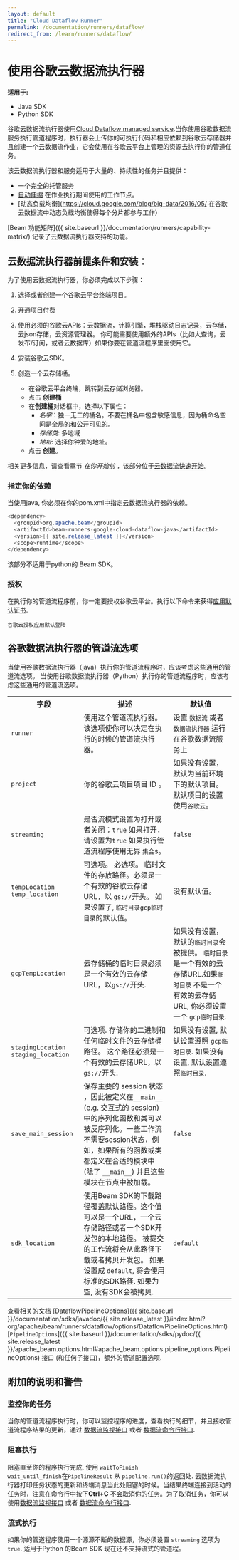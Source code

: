 ```yaml
---
layout: default
title: "Cloud Dataflow Runner"
permalink: /documentation/runners/dataflow/
redirect_from: /learn/runners/dataflow/
---
```


# 使用谷歌云数据流执行器
<nav class="language-switcher">
  <strong>适用于:</strong>
  <ul>
    <li data-type="language-java" class="active">Java SDK</li>
    <li data-type="language-py">Python SDK</li>
  </ul>
</nav>

谷歌云数据流执行器使用[Cloud Dataflow managed service](https://cloud.google.com/dataflow/service/dataflow-service-desc).当你使用谷歌数据流服务执行管道程序时，执行器会上传你的可执行代码和相应依赖到谷歌云存储器并且创建一个云数据流作业，它会使用在谷歌云平台上管理的资源去执行你的管道任务。


该云数据流执行器和服务适用于大量的、持续性的任务并且提供：

* 一个完全的托管服务
* [自动伸缩](https://cloud.google.com/dataflow/service/dataflow-service-desc#autoscaling) 在作业执行期间使用的工作节点。
* [动态负载均衡](https://cloud.google.com/blog/big-data/2016/05/
在谷歌云数据流中动态负载均衡使得每个分片都参与工作）


[Beam 功能矩阵]({{ site.baseurl }}/documentation/runners/capability-matrix/) 记录了云数据流执行器支持的功能。

## 云数据流执行器前提条件和安装：
为了使用云数据流执行器，你必须完成以下步骤：

1. 选择或者创建一个谷歌云平台终端项目。

2. 开通项目付费

3. 使用必须的谷歌云APIs：云数据流，计算引擎，堆栈驱动日志记录，云存储，云json存储，云资源管理器。
你可能需要使用额外的APIs（比如大查询，云发布/订阅，或者云数据库）如果你要在管道流程序里面使用它。

4. 安装谷歌云SDK。

5. 创造一个云存储桶。
    * 在谷歌云平台终端，跳转到云存储浏览器。
    * 点击 **创建桶**
    * 在**创建桶**对话框中，选择以下属性：
      * _名字_：独一无二的桶名。不要在桶名中包含敏感信息，因为桶命名空间是全局的和公开可见的。
      * _存储类_: 多地域
      * _地址_: 选择你钟爱的地址。
    * 点击 **创建**。

相关更多信息，请查看章节 *在你开始前* ，该部分位于[云数据流快速开始](https://cloud.google.com/dataflow/docs/quickstarts)。

### 指定你的依赖


<span class="language-java">当使用java, 你必须在你的pom.xml中指定云数据流执行器的依赖。</span>
```java
<dependency>
  <groupId>org.apache.beam</groupId>
  <artifactId>beam-runners-google-cloud-dataflow-java</artifactId>
  <version>{{ site.release_latest }}</version>
  <scope>runtime</scope>
</dependency>
```

<span class="language-py">该部分不适用于python的 Beam SDK。</span>

### 授权
在执行你的管道流程序前，你一定要授权谷歌云平台。执行以下命令来获得[应用默认证书](https://developers.google.com/identity/protocols/application-default-credentials).


```
谷歌云授权应用默认登陆 
```

## 谷歌数据流执行器的管道流选项

<span class="language-java">当使用谷歌数据流执行器（java）执行你的管道流程序时，应该考虑这些通用的管道流选项。</span>
<span class="language-py">当使用谷歌数据流执行器（Python）执行你的管道流程序时，应该考虑这些通用的管道流选项。</span>

<table class="table table-bordered">
<tr>
  <th>字段</th>
  <th>描述</th>
  <th>默认值</th>
</tr>

<tr>
  <td><code>runner</code></td>
  <td>使用这个管道流执行器。该选项使你可以决定在执行的时候的管道流执行器。</td>
  <td>设置 <code>数据流</code> 或者 <code>数据流执行器</code> 运行在谷歌数据流服务上</td>
</tr>

<tr>
  <td><code>project</code></td>
  <td>你的谷歌云项目项目 ID 。</td>
  <td>如果没有设置，默认为当前环境下的默认项目。默认项目的设置使用<code>谷歌云</code>。</td>
</tr>

<!-- Only show for Java -->
<tr class="language-java">
  <td><code>streaming</code></td>
  <td>是否流模式设置为打开或者关闭；<code>true</code> 如果打开，请设置为<code>true</code> 如果执行管道流程序使用无界
   <code>集合</code>s。</td>
  <td><code>false</code></td>
</tr>

<tr>
  <td>
    <span class="language-java"><code>tempLocation</code></span>
    <span class="language-py"><code>temp_location</code></span>
  </td>
  <td>
    <span class="language-java">可选项。</span>
    <span class="language-py"> 必选项。</span>
    临时文件的存放路径。必须是一个有效的谷歌云存储URL，以 <code>gs://</code>开头。
    <span class="language-java">如果设置了, <code>临时目录</co奖杯用作<code>gcp临时目录</code>的默认值。</span>
  </td>
  <td>没有默认值。</td>
</tr>

<!-- Only show for Java -->
<tr class="language-java">
  <td><code>gcpTempLocation</code></td>
  <td>云存储桶的临时目录必须是一个有效的云存储URL，以<code>gs://</code>开头.</td>
  <td>如果没有设置，默认的<code>临时目录</code>会被提供。 <code>临时目录</code> 是一个有效的云存储URL.如果<code>临时目录</code> 不是一个有效的云存储URL, 你必须设置一个 <code>gcp临时目录</code>.</td>
</tr>

<tr>
  <td>
    <span class="language-java"><code>stagingLocation</code></span>
    <span class="language-py"><code>staging_location</code></span>
  </td>
  <td>可选项. 存储你的二进制和任何临时文件的云存储桶路径。 这个路径必须是一个有效的云存储URL，以<code>gs://</code>开头.</td>
  <td>
    <span class="language-java">如果没有设置, 默认设置遵照 <code>gcp临时目录</code>.</span>
    <span class="language-py">如果没有设置, 默认设置遵照<code>临时目录</code>.</span>
  </td>
</tr>

<!-- Only show for Python -->
<tr class="language-py">
  <td><code>save_main_session</code></td>
  <td>保存主要的 session 状态 ，因此被定义在<code>__main__</code> (e.g. 交互式的 session) 中的序列化函数和类可以被反序列化。一些工作流不需要session状态，例如，如果所有的函数或类都定义在合适的模块中  (除了 <code>__main__</code>) 并且这些模块在节点中被加载。</td>
  <td><code>false</code></td>
</tr>

<!-- Only show for Python -->
<tr class="language-py">
  <td><code>sdk_location</code></td>
  <td>使用Beam SDK的下载路径覆盖默认路径。这个值可以是一个URL，一个云存储路径或者一个SDK开发包的本地路径。 被提交的工作流将会从此路径下载或者拷贝开发包。 如果设置成  <code>default</code>, 将会使用标准的SDK路径. 如果为空, 没有SDK会被拷贝.</td>
  <td><code>default</code></td>
</tr>


</table>

查看相关的文档
<span class="language-java">[DataflowPipelineOptions]({{ site.baseurl }}/documentation/sdks/javadoc/{{ site.release_latest }}/index.html?org/apache/beam/runners/dataflow/options/DataflowPipelineOptions.html)</span>
<span class="language-py">[`PipelineOptions`]({{ site.baseurl }}/documentation/sdks/pydoc/{{ site.release_latest }}/apache_beam.options.html#apache_beam.options.pipeline_options.PipelineOptions)</span>
接口 (和任何子接口)，额外的管道配置选项.

## 附加的说明和警告

### 监控你的任务

当你的管道流程序执行时，你可以监控程序的进度，查看执行的细节，并且接收管道流程序结果的更新，通过 [数据流监视接口](https://cloud.google.com/dataflow/pipelines/dataflow-monitoring-intf) 或者 [数据流命令行接口](https://cloud.google.com/dataflow/pipelines/dataflow-command-line-intf).

### 阻塞执行

阻塞直至你的程序执行完成, 使用 <span class="language-java"><code>waitToFinish </code></span><span class="language-py"><code>wait_until_finish</code></span>在`PipelineResult` 从 `pipeline.run()`的返回处. 云数据流执行器打印任务状态的更新和终端消息当此处阻塞的时候。当结果终端连接到活动的任务时，注意在命令行中按下**Ctrl+C** 不会取消你的任务。为了取消任务，你可以使用[数据流监视接口](https://cloud.google.com/dataflow/pipelines/dataflow-monitoring-intf) 或者 [数据流命令行接口](https://cloud.google.com/dataflow/pipelines/dataflow-command-line-intf).

### 流式执行

<span class="language-java">如果你的管道程序使用一个源源不断的数据源，你必须设置 `streaming` 选项为 `true`.</span>
<span class="language-py">适用于Python 的Beam SDK 现在还不支持流式的管道程。</span>

